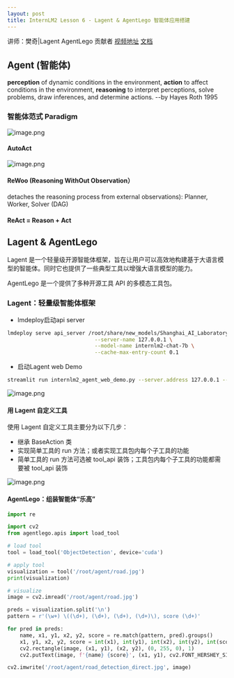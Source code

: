 ```yaml
---
layout: post
title: InternLM2 Lesson 6 - Lagent & AgentLego 智能体应用搭建
---
```


讲师：樊奇|Lagent AgentLego 贡献者
[视频地址](https://www.bilibili.com/video/BV1Xt4217728/)
[文档](https://github.com/InternLM/Tutorial/blob/camp2/agent/README.md)

## Agent (智能体)
**perception** of dynamic conditions in the environment, **action** to affect conditions in the environment, **reasoning** to interpret perceptions, solve problems, draw inferences, and determine actions.  --by Hayes Roth 1995

### 智能体范式 Paradigm
![image.png](https://s2.loli.net/2024/04/18/XQWApje4a5GPEdg.png)

#### AutoAct
![image.png](https://s2.loli.net/2024/04/18/rZD9cOPRsTSHnwU.png)

#### ReWoo (Reasoning WithOut Observation）
detaches the reasoning process from external observations): Planner, Worker, Solver (DAG)


#### ReAct = Reason + Act

## Lagent & AgentLego
Lagent 是一个轻量级开源智能体框架，旨在让用户可以高效地构建基于大语言模型的智能体。同时它也提供了一些典型工具以增强大语言模型的能力。

AgentLego 是一个提供了多种开源工具 API 的多模态工具包。

###  Lagent：轻量级智能体框架
- lmdeploy启动api server
```bash
lmdeploy serve api_server /root/share/new_models/Shanghai_AI_Laboratory/internlm2-chat-7b \
                            --server-name 127.0.0.1 \
                            --model-name internlm2-chat-7b \
                            --cache-max-entry-count 0.1
```

- 启动Lagent web Demo
```bash
streamlit run internlm2_agent_web_demo.py --server.address 127.0.0.1 --server.port 7860
```
![image.png](https://s2.loli.net/2024/04/22/TElInfGvAW1jxNP.png)

#### 用 Lagent 自定义工具
使用 Lagent 自定义工具主要分为以下几步：
- 继承 BaseAction 类
- 实现简单工具的 run 方法；或者实现工具包内每个子工具的功能
- 简单工具的 run 方法可选被 tool_api 装饰；工具包内每个子工具的功能都需要被 tool_api 装饰

![image.png](https://s2.loli.net/2024/04/22/I1kmtfPCvihH658.png)

#### AgentLego：组装智能体“乐高”
```python
import re

import cv2
from agentlego.apis import load_tool

# load tool
tool = load_tool('ObjectDetection', device='cuda')

# apply tool
visualization = tool('/root/agent/road.jpg')
print(visualization)

# visualize
image = cv2.imread('/root/agent/road.jpg')

preds = visualization.split('\n')
pattern = r'(\w+) \((\d+), (\d+), (\d+), (\d+)\), score (\d+)'

for pred in preds:
    name, x1, y1, x2, y2, score = re.match(pattern, pred).groups()
    x1, y1, x2, y2, score = int(x1), int(y1), int(x2), int(y2), int(score)
    cv2.rectangle(image, (x1, y1), (x2, y2), (0, 255, 0), 1)
    cv2.putText(image, f'{name} {score}', (x1, y1), cv2.FONT_HERSHEY_SIMPLEX, 0.8, (0, 255, 0), 1)

cv2.imwrite('/root/agent/road_detection_direct.jpg', image)
```